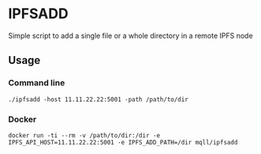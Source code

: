 # IPFSADD

Simple script to add a single file or a whole directory in a remote IPFS node

## Usage

### Command line

```
./ipfsadd -host 11.11.22.22:5001 -path /path/to/dir
```

### Docker

```
docker run -ti --rm -v /path/to/dir:/dir -e IPFS_API_HOST=11.11.22.22:5001 -e IPFS_ADD_PATH=/dir mqll/ipfsadd
```
